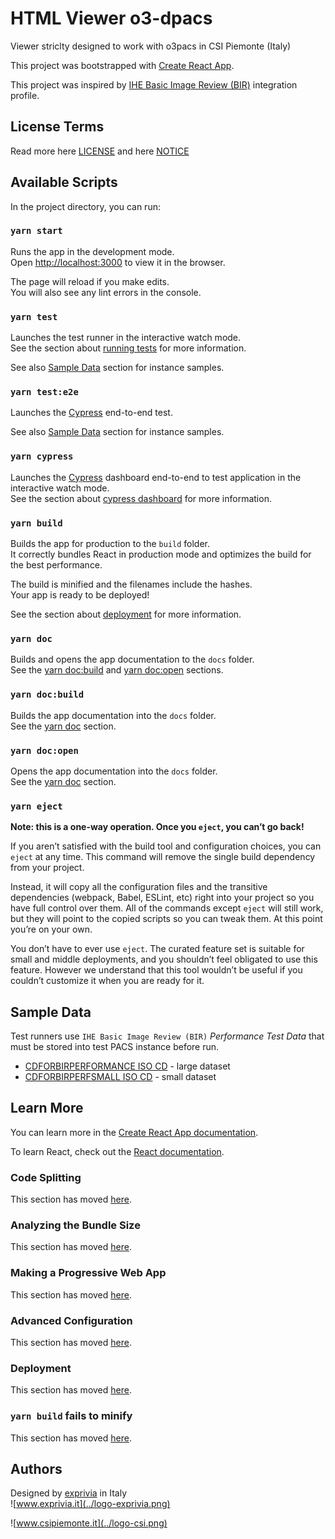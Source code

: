 # HTML Viewer o3-dpacs
Viewer striclty designed to work with o3pacs in CSI Piemonte (Italy)

This project was bootstrapped with [Create React App](https://github.com/facebook/create-react-app).

This project was inspired by [IHE Basic Image Review (BIR)](https://wiki.ihe.net/index.php/Basic_Image_Review) integration profile.
## License Terms

Read more here [LICENSE](../LICENSE.md) and here [NOTICE](../NOTICE.md)
## Available Scripts

In the project directory, you can run:

### `yarn start`

Runs the app in the development mode.<br />
Open [http://localhost:3000](http://localhost:3000) to view it in the browser.

The page will reload if you make edits.<br />
You will also see any lint errors in the console.

### `yarn test`

Launches the test runner in the interactive watch mode.<br />
See the section about [running tests](https://facebook.github.io/create-react-app/docs/running-tests) for more information.

See also [Sample Data](#sample-data) section for instance samples.

### `yarn test:e2e`

Launches the [Cypress](https://wwww.cypress.io) end-to-end test.

See also [Sample Data](#sample-data) section for instance samples.

### `yarn cypress`

Launches the [Cypress](https://wwww.cypress.io) dashboard end-to-end to test application in the interactive watch mode.<br />
See the section about [cypress dashboard](https://www.cypress.io/dashboard) for more information.

### `yarn build`

Builds the app for production to the `build` folder.<br />
It correctly bundles React in production mode and optimizes the build for the best performance.

The build is minified and the filenames include the hashes.<br />
Your app is ready to be deployed!

See the section about [deployment](https://facebook.github.io/create-react-app/docs/deployment) for more information.

### `yarn doc`

Builds and opens the app documentation to the `docs` folder.<br />
See the [yarn doc:build](#yarn-doc:build) and [yarn doc:open](#yarn-doc:open) sections.

### `yarn doc:build`

Builds the app documentation into the `docs` folder.<br />
See the [yarn doc](#yarn-doc) section. 

### `yarn doc:open`

Opens the app documentation into the `docs` folder.<br />
See the [yarn doc](#yarn-doc) section. 

### `yarn eject`

**Note: this is a one-way operation. Once you `eject`, you can’t go back!**

If you aren’t satisfied with the build tool and configuration choices, you can `eject` at any time. This command will remove the single build dependency from your project.

Instead, it will copy all the configuration files and the transitive dependencies (webpack, Babel, ESLint, etc) right into your project so you have full control over them. All of the commands except `eject` will still work, but they will point to the copied scripts so you can tweak them. At this point you’re on your own.

You don’t have to ever use `eject`. The curated feature set is suitable for small and middle deployments, and you shouldn’t feel obligated to use this feature. However we understand that this tool wouldn’t be useful if you couldn’t customize it when you are ready for it.

## Sample Data
Test runners use `IHE Basic Image Review (BIR)` *Performance Test Data* that must be stored into test PACS instance before run.
- [CDFORBIRPERFORMANCE ISO CD](ftp://ftp.ihe.net/Connectathon/bir_data_sets/performance_data_sets/) - large dataset
- [CDFORBIRPERFSMALL ISO CD](ftp://ftp.ihe.net/Connectathon/bir_data_sets/performance_data_sets/) - small dataset

## Learn More

You can learn more in the [Create React App documentation](https://facebook.github.io/create-react-app/docs/getting-started).

To learn React, check out the [React documentation](https://reactjs.org/).

### Code Splitting

This section has moved [here](https://facebook.github.io/create-react-app/docs/code-splitting).

### Analyzing the Bundle Size

This section has moved [here](https://facebook.github.io/create-react-app/docs/analyzing-the-bundle-size).

### Making a Progressive Web App

This section has moved [here](https://facebook.github.io/create-react-app/docs/making-a-progressive-web-app).

### Advanced Configuration

This section has moved [here](https://facebook.github.io/create-react-app/docs/advanced-configuration).

### Deployment

This section has moved [here](https://facebook.github.io/create-react-app/docs/deployment).

### `yarn build` fails to minify

This section has moved [here](https://facebook.github.io/create-react-app/docs/troubleshooting#npm-run-build-fails-to-minify).

## Authors
Designed by [exprivia](https://www.exprivia.com) in Italy<br/> 
![www.exprivia.it](../logo-exprivia.png)

![www.csipiemonte.it](../logo-csi.png)